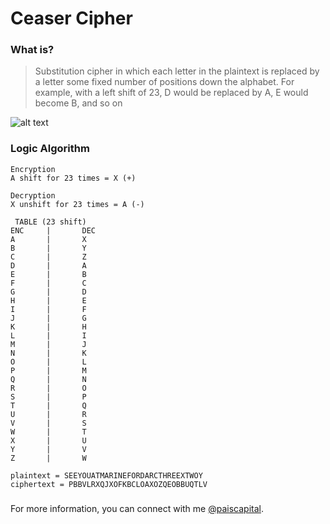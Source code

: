 # Ceaser Cipher

### What is?
> Substitution cipher in which each letter in the plaintext is replaced by a letter some fixed number of positions down the alphabet. For example, with a left shift of 23, D would be replaced by A, E would become B, and so on

![alt text](https://upload.wikimedia.org/wikipedia/commons/4/4a/Caesar_cipher_left_shift_of_3.svg)

### Logic Algorithm
```
Encryption
A shift for 23 times = X (+)

Decryption
X unshift for 23 times = A (-)

 TABLE (23 shift)
ENC     |       DEC
A       |       X
B       |       Y
C       |       Z
D       |       A
E       |       B
F       |       C
G       |       D
H       |       E
I       |       F
J       |       G
K       |       H
L       |       I
M       |       J
N       |       K
O       |       L
P       |       M
Q       |       N
R       |       O
S       |       P
T       |       Q
U       |       R
V       |       S
W       |       T
X       |       U
Y       |       V
Z       |       W

plaintext = SEEYOUATMARINEFORDARCTHREEXTWOY
ciphertext = PBBVLRXQJXOFKBCLOAXOZQEOBBUQTLV
```
### 

For more information, you can connect with me [@paiscapital](https://www.instagram.com/paiscapital).
